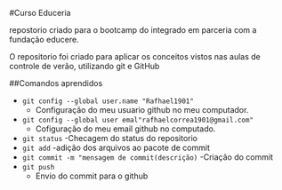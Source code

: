 #Curso Educeria

repostorio criado para o bootcamp do integrado em parceria com a fundação educere.

O repositorio foi criado para aplicar os conceitos vistos nas aulas de controle de verão, utilizando git e GitHub

##Comandos aprendidos

- `git config --global user.name "Rafhael1901"`
    -  Configuração do meu usuario github no meu computador.
- `git config --global user emal"rafhaelcorrea1901@gmail.com"`
    - Cofiguração do meu email github no computado.
- `git status`
    -Checagem do status do repositorio
- `git add` 
    -adição dos arquivos ao pacote de commit
- `git commit -m "mensagem de commit(descrição)`
    -Criação do commit
- `git push`
    - Envio do commit para o github
    